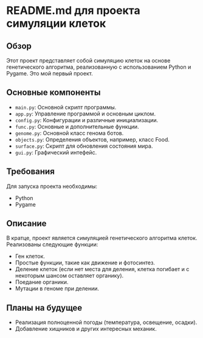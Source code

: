# README.md для проекта симуляции клеток

## Обзор
Этот проект представляет собой симуляцию клеток на основе генетического алгоритма, реализованную с использованием Python и Pygame. Это мой первый проект.

## Основные компоненты
- `main.py`: Основной скрипт программы.
- `app.py`: Управление программой и основным циклом.
- `config.py`: Конфигурации и различные инициализации.
- `func.py`: Основные и дополнительные функции.
- `genome.py`: Основной класс генома ботов.
- `objects.py`: Определения объектов, например, класс Food.
- `surface.py`: Скрипт для обновления состояния мира.
- `gui.py`: Графический интефейс.

## Требования
Для запуска проекта необходимы:
- Python
- Pygame

## Описание
В кратце, проект является симуляцией генетического алгоритма клеток. Реализованы следующие функции:
- Ген клеток.
- Простые функции, такие как движение и фотосинтез.
- Деление клеток (если нет места для деления, клетка погибает и с некоторым шансом оставляет органику).
- Поедание органики.
- Мутации в геноме при делении.

## Планы на будущее
- Реализация полноценной погоды (температура, освещение, осадки).
- Добавление хищников и других интересных механик.
